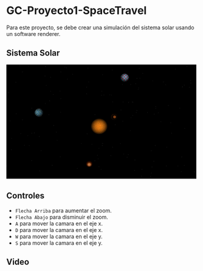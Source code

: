 # GC-Proyecto1-SpaceTravel
Para este proyecto, se debe crear una simulación del sistema solar usando un software renderer.

## Sistema Solar
<img src="https://github.com/Sebas021210/GC-Proyecto1-SpaceTravel/blob/48f5fc6f5c24269517490f9c16b3ac176796a785/image/SpaceTravel1.png" width="500" height="300">

## Controles
- `Flecha Arriba` para aumentar el zoom.
- `Flecha Abajo` para disminuir el zoom.
- `A` para mover la camara en el eje x.
- `D` para mover la camara en el eje x.
- `W` para mover la camara en el eje y.
- `S` para mover la camara en el eje y.

## Video

